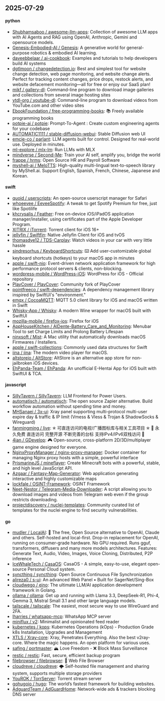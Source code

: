 ## 2025-07-29

#### python
* [Shubhamsaboo / awesome-llm-apps](https://github.com/Shubhamsaboo/awesome-llm-apps): Collection of awesome LLM apps with AI Agents and RAG using OpenAI, Anthropic, Gemini and opensource models.
* [Genesis-Embodied-AI / Genesis](https://github.com/Genesis-Embodied-AI/Genesis): A generative world for general-purpose robotics & embodied AI learning.
* [daveebbelaar / ai-cookbook](https://github.com/daveebbelaar/ai-cookbook): Examples and tutorials to help developers build AI systems
* [dgtlmoon / changedetection.io](https://github.com/dgtlmoon/changedetection.io): Best and simplest tool for website change detection, web page monitoring, and website change alerts. Perfect for tracking content changes, price drops, restock alerts, and website defacement monitoring—all for free or enjoy our SaaS plan!
* [mikf / gallery-dl](https://github.com/mikf/gallery-dl): Command-line program to download image galleries and collections from several image hosting sites
* [ytdl-org / youtube-dl](https://github.com/ytdl-org/youtube-dl): Command-line program to download videos from YouTube.com and other video sites
* [EbookFoundation / free-programming-books](https://github.com/EbookFoundation/free-programming-books): 📚 Freely available programming books
* [potpie-ai / potpie](https://github.com/potpie-ai/potpie): Prompt-To-Agent : Create custom engineering agents for your codebase
* [AUTOMATIC1111 / stable-diffusion-webui](https://github.com/AUTOMATIC1111/stable-diffusion-webui): Stable Diffusion web UI
* [emcie-co / parlant](https://github.com/emcie-co/parlant): LLM agents built for control. Designed for real-world use. Deployed in minutes.
* [ml-explore / mlx-lm](https://github.com/ml-explore/mlx-lm): Run LLMs with MLX
* [mindverse / Second-Me](https://github.com/mindverse/Second-Me): Train your AI self, amplify you, bridge the world
* [frappe / hrms](https://github.com/frappe/hrms): Open Source HR and Payroll Software
* [myshell-ai / MeloTTS](https://github.com/myshell-ai/MeloTTS): High-quality multi-lingual text-to-speech library by MyShell.ai. Support English, Spanish, French, Chinese, Japanese and Korean.

#### swift
* [quoid / userscripts](https://github.com/quoid/userscripts): An open-source userscript manager for Safari
* [whoeevee / EeveeSpotify](https://github.com/whoeevee/EeveeSpotify): A tweak to get Spotify Premium for free, just like Spotilife
* [khcrysalis / Feather](https://github.com/khcrysalis/Feather): Free on-device iOS/iPadOS application manager/installer, using certificates part of the Apple Developer Program.
* [XITRIX / iTorrent](https://github.com/XITRIX/iTorrent): Torrent client for iOS 16+
* [jellyfin / Swiftfin](https://github.com/jellyfin/Swiftfin): Native Jellyfin Client for iOS and tvOS
* [thomasdye12 / TDS-Carplay](https://github.com/thomasdye12/TDS-Carplay): Watch videos in your car with very little hassle
* [sindresorhus / KeyboardShortcuts](https://github.com/sindresorhus/KeyboardShortcuts): ⌨️ Add user-customizable global keyboard shortcuts (hotkeys) to your macOS app in minutes
* [apple / swift-nio](https://github.com/apple/swift-nio): Event-driven network application framework for high performance protocol servers & clients, non-blocking.
* [wordpress-mobile / WordPress-iOS](https://github.com/wordpress-mobile/WordPress-iOS): WordPress for iOS - Official repository
* [PlayCover / PlayCover](https://github.com/PlayCover/PlayCover): Community fork of PlayCover
* [pointfreeco / swift-dependencies](https://github.com/pointfreeco/swift-dependencies): A dependency management library inspired by SwiftUI's "environment."
* [emqx / CocoaMQTT](https://github.com/emqx/CocoaMQTT): MQTT 5.0 client library for iOS and macOS written in Swift
* [Whisky-App / Whisky](https://github.com/Whisky-App/Whisky): A modern Wine wrapper for macOS built with SwiftUI
* [mozilla-mobile / firefox-ios](https://github.com/mozilla-mobile/firefox-ios): Firefox for iOS
* [AppHouseKitchen / AlDente-Battery_Care_and_Monitoring](https://github.com/AppHouseKitchen/AlDente-Battery_Care_and_Monitoring): Menubar Tool to set Charge Limits and Prolong Battery Lifespan
* [ninxsoft / Mist](https://github.com/ninxsoft/Mist): A Mac utility that automatically downloads macOS Firmwares / Installers.
* [apple / swift-collections](https://github.com/apple/swift-collections): Commonly used data structures for Swift
* [iina / iina](https://github.com/iina/iina): The modern video player for macOS.
* [altstoreio / AltStore](https://github.com/altstoreio/AltStore): AltStore is an alternative app store for non-jailbroken iOS devices.
* [EhPanda-Team / EhPanda](https://github.com/EhPanda-Team/EhPanda): An unofficial E-Hentai App for iOS built with SwiftUI & TCA.

#### javascript
* [SillyTavern / SillyTavern](https://github.com/SillyTavern/SillyTavern): LLM Frontend for Power Users.
* [automatisch / automatisch](https://github.com/automatisch/automatisch): The open source Zapier alternative. Build workflow automation without spending time and money.
* [MHSanaei / 3x-ui](https://github.com/MHSanaei/3x-ui): Xray panel supporting multi-protocol multi-user expire day & traffic & IP limit (Vmess & Vless & Trojan & ShadowSocks & Wireguard)
* [fanmingming / live](https://github.com/fanmingming/live): ✯ 可直连访问的电视/广播图标库与相关工具项目 ✯ 🔕 永久免费 直连访问 完整开源 不断完善的台标 支持IPv4/IPv6双栈访问 🔕
* [4ian / GDevelop](https://github.com/4ian/GDevelop): 🎮 Open-source, cross-platform 2D/3D/multiplayer game engine designed for everyone.
* [NginxProxyManager / nginx-proxy-manager](https://github.com/NginxProxyManager/nginx-proxy-manager): Docker container for managing Nginx proxy hosts with a simple, powerful interface
* [PrismarineJS / mineflayer](https://github.com/PrismarineJS/mineflayer): Create Minecraft bots with a powerful, stable, and high level JavaScript API.
* [Azgaar / Fantasy-Map-Generator](https://github.com/Azgaar/Fantasy-Map-Generator): Web application generating interactive and highly customizable maps
* [lockfale / OSINT-Framework](https://github.com/lockfale/OSINT-Framework): OSINT Framework
* [Neet-Nestor / Telegram-Media-Downloader](https://github.com/Neet-Nestor/Telegram-Media-Downloader): A script allowing you to download images and videos from Telegram web even if the group restricts downloading.
* [projectdiscovery / nuclei-templates](https://github.com/projectdiscovery/nuclei-templates): Community curated list of templates for the nuclei engine to find security vulnerabilities.

#### go
* [mudler / LocalAI](https://github.com/mudler/LocalAI): 🤖 The free, Open Source alternative to OpenAI, Claude and others. Self-hosted and local-first. Drop-in replacement for OpenAI, running on consumer-grade hardware. No GPU required. Runs gguf, transformers, diffusers and many more models architectures. Features: Generate Text, Audio, Video, Images, Voice Cloning, Distributed, P2P inference
* [IceWhaleTech / CasaOS](https://github.com/IceWhaleTech/CasaOS): CasaOS - A simple, easy-to-use, elegant open-source Personal Cloud system.
* [syncthing / syncthing](https://github.com/syncthing/syncthing): Open Source Continuous File Synchronization
* [alireza0 / s-ui](https://github.com/alireza0/s-ui): An advanced Web Panel • Built for SagerNet/Sing-Box
* [cloudwego / eino](https://github.com/cloudwego/eino): The ultimate LLM/AI application development framework in Golang.
* [ollama / ollama](https://github.com/ollama/ollama): Get up and running with Llama 3.3, DeepSeek-R1, Phi-4, Gemma 3, Mistral Small 3.1 and other large language models.
* [tailscale / tailscale](https://github.com/tailscale/tailscale): The easiest, most secure way to use WireGuard and 2FA.
* [lharries / whatsapp-mcp](https://github.com/lharries/whatsapp-mcp): WhatsApp MCP server
* [miniflux / v2](https://github.com/miniflux/v2): Minimalist and opinionated feed reader
* [kubernetes / kops](https://github.com/kubernetes/kops): Kubernetes Operations (kOps) - Production Grade k8s Installation, Upgrades and Management
* [XTLS / Xray-core](https://github.com/XTLS/Xray-core): Xray, Penetrates Everything. Also the best v2ray-core. Where the magic happens. An open platform for various uses.
* [safing / portmaster](https://github.com/safing/portmaster): 🏔 Love Freedom - ❌ Block Mass Surveillance
* [restic / restic](https://github.com/restic/restic): Fast, secure, efficient backup program
* [filebrowser / filebrowser](https://github.com/filebrowser/filebrowser): 📂 Web File Browser
* [cloudreve / cloudreve](https://github.com/cloudreve/cloudreve): 🌩 Self-hosted file management and sharing system, supports multiple storage providers
* [YouROK / TorrServer](https://github.com/YouROK/TorrServer): Torrent stream server
* [gohugoio / hugo](https://github.com/gohugoio/hugo): The world’s fastest framework for building websites.
* [AdguardTeam / AdGuardHome](https://github.com/AdguardTeam/AdGuardHome): Network-wide ads & trackers blocking DNS server
